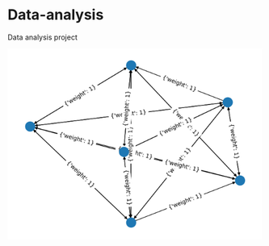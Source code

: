 # Data-analysis
Data analysis project


![alt text](https://github.com/itjuba/Data-analysis/blob/main/Graph.png)
